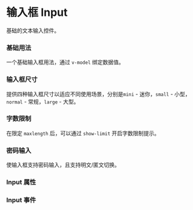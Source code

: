 <script setup lang="ts">
  import props from "../example/input/props.ts";
  import events from "../example/input/events.ts";
</script>

# 输入框 Input
基础的文本输入控件。

### 基础用法

一个基础输入框用法，通过 `v-model` 绑定数据值。
<demo-block src="example/input/basic"></demo-block>

### 输入框尺寸

提供四种输入框尺寸以适应不同使用场景，分别是`mini` - 迷你，`small` - 小型，`normal` - 常规，`large` - 大型。
<demo-block src="example/input/size"></demo-block>

### 字数限制

在限定 `maxlength` 后，可以通过 `show-limit` 开启字数限制提示。
<demo-block src="example/input/limit"></demo-block>

### 密码输入

使输入框支持密码输入，且支持明文/匿文切换。
<demo-block src="example/input/password"></demo-block>

### Input 属性

<table-block type="props" :data="props"></table-block>

### Input 事件

<table-block type="events" :data="events"></table-block>
